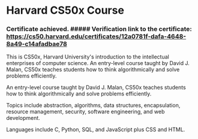 # Harvard CS50x Course
### Certificate achieved. ##### Verification link to the certificate: https://cs50.harvard.edu/certificates/12a0781f-dafa-4648-8a49-c14afadbae78 

This is CS50x, Harvard University's introduction to the intellectual enterprises of computer science. An entry-level course taught by David J. Malan, CS50x teaches students how to think algorithmically and solve problems efficiently.

An entry-level course taught by David J. Malan, CS50x teaches students how to think algorithmically and solve problems efficiently. 

Topics include abstraction, algorithms, data structures, encapsulation, resource management, security, software engineering, and web development. 

Languages include C, Python, SQL, and JavaScript plus CSS and HTML. 
